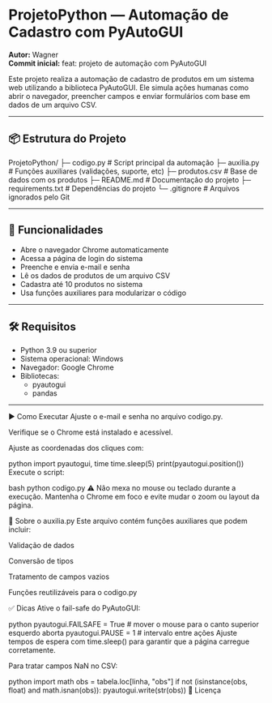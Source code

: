 # ProjetoPython — Automação de Cadastro com PyAutoGUI

**Autor:** Wagner  
**Commit inicial:** feat: projeto de automação com PyAutoGUI

Este projeto realiza a automação de cadastro de produtos em um sistema web utilizando a biblioteca PyAutoGUI. Ele simula ações humanas como abrir o navegador, preencher campos e enviar formulários com base em dados de um arquivo CSV.

---

## 📦 Estrutura do Projeto

ProjetoPython/ 
├─ codigo.py # Script principal da automação 
├─ auxilia.py # Funções auxiliares (validações, suporte, etc) 
├─ produtos.csv # Base de dados com os produtos 
├─ README.md # Documentação do projeto 
├─ requirements.txt # Dependências do projeto 
└─ .gitignore # Arquivos ignorados pelo Git


---

## 🚀 Funcionalidades

- Abre o navegador Chrome automaticamente
- Acessa a página de login do sistema
- Preenche e envia e-mail e senha
- Lê os dados de produtos de um arquivo CSV
- Cadastra até 10 produtos no sistema
- Usa funções auxiliares para modularizar o código

---

## 🛠️ Requisitos

- Python 3.9 ou superior
- Sistema operacional: Windows
- Navegador: Google Chrome
- Bibliotecas:
  - pyautogui
  - pandas

---
▶️ Como Executar
Ajuste o e-mail e senha no arquivo codigo.py.

Verifique se o Chrome está instalado e acessível.

Ajuste as coordenadas dos cliques com:

python
import pyautogui, time
time.sleep(5)
print(pyautogui.position())
Execute o script:

bash
python codigo.py
⚠️ Não mexa no mouse ou teclado durante a execução. Mantenha o Chrome em foco e evite mudar o zoom ou layout da página.

🧩 Sobre o auxilia.py
Este arquivo contém funções auxiliares que podem incluir:

Validação de dados

Conversão de tipos

Tratamento de campos vazios

Funções reutilizáveis para o codigo.py

✅ Dicas
Ative o fail-safe do PyAutoGUI:

python
pyautogui.FAILSAFE = True  # mover o mouse para o canto superior esquerdo aborta
pyautogui.PAUSE = 1        # intervalo entre ações
Ajuste tempos de espera com time.sleep() para garantir que a página carregue corretamente.

Para tratar campos NaN no CSV:

python
import math
obs = tabela.loc[linha, "obs"]
if not (isinstance(obs, float) and math.isnan(obs)):
    pyautogui.write(str(obs))
📌 Licença
